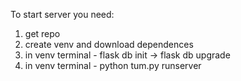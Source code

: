To start server you need:
1. get repo
2. create venv and download dependences
3. in venv terminal - flask db init -> flask db upgrade
4. in venv terminal - python tum.py runserver
